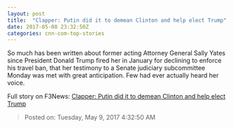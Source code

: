 ```yaml
---
layout: post
title:  "Clapper: Putin did it to demean Clinton and help elect Trump"
date: 2017-05-08 23:32:50Z
categories: cnn-com-top-stories
---
```


So much has been written about former acting Attorney General Sally Yates since President Donald Trump fired her in January for declining to enforce his travel ban, that her testimony to a Senate judiciary subcommittee Monday was met with great anticipation. Few had ever actually heard her voice.


Full story on F3News: [Clapper: Putin did it to demean Clinton and help elect Trump](http://www.f3nws.com/n/FvDs2)

> Posted on: Tuesday, May 9, 2017 4:32:50 AM
